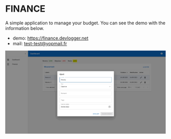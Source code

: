 # FINANCE

A simple application to manage your budget. You can see the demo with the information below.

- demo: https://finance.devlogger.net
- mail: test-test@yopmail.fr

![](https://github.com/heryTz/finance/blob/main/demo.gif)
